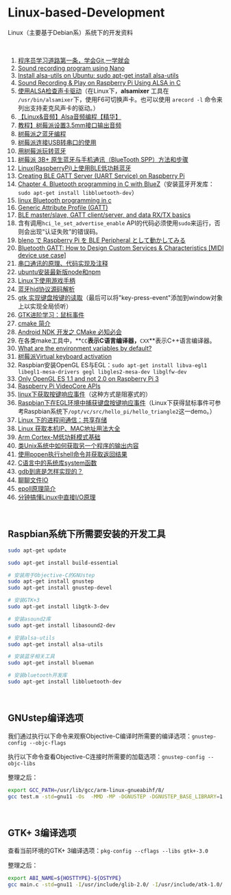 # Linux-based-Development
Linux（主要基于Debian系）系统下的开发资料

<br />

1. [程序员学习道路第一条，学会Git,一学就会](https://www.toutiao.com/a6694015880218542606)
1. [Sound recording program using Nano](https://raspberrypi.stackexchange.com/questions/15018/sound-recording-program-using-nano)
1. [Install alsa-utils on Ubuntu: sudo apt-get install alsa-utils](https://www.devmanuals.net/install/ubuntu/ubuntu-12-04-lts-precise-pangolin/install-alsa-utils.html)
1. [Sound Recording & Play on Raspberry Pi Using ALSA in C](https://stackoverflow.com/questions/38615396/sound-recording-play-on-raspberry-pi-using-alsa-in-c)
1. [使用ALSA检查声卡驱动](https://www.alsa-project.org/wiki/SoundcardTesting)（在Linux下，**alsamixer** 工具在 `/usr/bin/alsamixer`下，使用F6可切换声卡。也可以使用 `arecord -l` 命令来列出支持麦克风声卡的驱动。）
1. [【Linux&音频】Alsa音频编程【精华】](https://www.cnblogs.com/lifan3a/articles/5481993.html)
1. [教程】树莓派设置3.5mm接口输出音频](https://www.jianshu.com/p/674145fe98fa)
1. [树莓派之蓝牙编程](https://blog.csdn.net/qq_25005909/article/details/77512903)
1. [树莓派连接USB转串口的使用](https://blog.csdn.net/fhqlongteng/article/details/80417028)
1. [用树莓派玩转蓝牙](https://www.cnblogs.com/vamei/p/6753531.html)
1. [树莓派 3B+ 原生蓝牙与手机通讯（BlueTooth SPP）方法和步骤](https://blog.csdn.net/wanyeye/article/details/52909869)
1. [Linux(RaspberryPi)上使用BLE低功耗蓝牙](https://blog.csdn.net/qq_33433070/article/details/78668105)
1. [Creating BLE GATT Server (UART Service) on Raspberry Pi](https://scribles.net/creating-ble-gatt-server-uart-service-on-raspberry-pi/)
1. [Chapter 4. Bluetooth programming in C with BlueZ](https://people.csail.mit.edu/albert/bluez-intro/c404.html)（安装蓝牙开发库：`sudo apt-get install libbluetooth-dev`）
1.  [linux Bluetooth programming in c](https://stackoverflow.com/questions/11408609/linux-bluetooth-programming-in-c)
1. [Generic Attribute Profile (GATT)](http://dev.ti.com/tirex/content/simplelink_cc2640r2_sdk_1_40_00_45/docs/blestack/ble_user_guide/html/ble-stack-3.x/gatt.html)
1. [BLE master/slave, GATT client/server, and data RX/TX basics](https://www.silabs.com/community/wireless/bluetooth/knowledge-base.entry.html/2015/08/06/_reference_ble_mas-gviy)
1. 含有调用`hci_le_set_advertise_enable` API的代码必须使用`sudo`来运行，否则会出现“认证失败”的错误码。
1. [bleno で Raspberry Pi を BLE Peripheral として動かしてみる](https://qiita.com/comachi/items/c494e0d6c6d1775a3748)
1. [Bluetooth GATT: How to Design Custom Services & Characteristics \[MIDI device use case\]](https://www.novelbits.io/bluetooth-gatt-services-characteristics/)
1. [串口通讯的原理、代码实现及注释](https://www.toutiao.com/a6729730596051878404)
1. [ubuntu安装最新版node和npm](https://www.jianshu.com/p/f2592d106aac)
1. [Linux下使用游戏手柄](https://blog.csdn.net/qq_25556149/article/details/79730217)
1. [蓝牙hid协议源码解析](https://blog.csdn.net/u012439416/article/details/54348438)
1. [gtk 实现键盘按键的读取](https://blog.csdn.net/shibixiao/article/details/4861117)（最后可以将"key-press-event"添加到window对象上以实现全局侦听）
1. [GTK进阶学习：鼠标事件](http://www.mamicode.com/info-detail-445416.html)
1. [cmake 简介](https://www.cnblogs.com/lidabo/p/7359422.html)
1. [Android NDK 开发之 CMake 必知必会](https://blog.csdn.net/zhying719/article/details/82657519)
1. 在各类make工具中，**`CC`**表示C语言编译器，**`CXX`**表示C++语言编译器。
1. [What are the environment variables by default?](https://unix.stackexchange.com/questions/329429/what-are-the-environment-variables-by-default)
1. [树莓派Virtual keyboard activation](https://raspberrypi.stackexchange.com/questions/41150/virtual-keyboard-activation)
1. Raspbian安装OpenGL ES与EGL：`sudo apt-get install libva-egl1 libegl1-mesa-drivers gegl libgles2-mesa-dev libglfw-dev`
1. [Only OpenGL ES 1.1 and not 2.0 on Raspberry Pi 3](https://stackoverflow.com/questions/48136077/only-opengl-es-1-1-and-not-2-0-on-raspberry-pi-3)
1. [Raspberry Pi VideoCore APIs](https://elinux.org/Raspberry_Pi_VideoCore_APIs)
1. [linux下获取按键响应事件](https://www.cnblogs.com/yangwindsor/articles/3454955.html)（这种方式是阻塞式的）
1. [Raspbian下在EGL环境中捕获键盘按键响应事件](https://github.com/AndrewFromMelbourne/raspidmx/blob/master/common/key.c)（Linux下获得鼠标事件可参考Raspbian系统下`/opt/vc/src/hello_pi/hello_triangle2`这一demo。）
1. [Linux 下的进程间通信：共享存储](https://www.toutiao.com/a6688140435799409160)
1. [Linux 获取本机IP、MAC地址用法大全](https://www.cnblogs.com/fnlingnzb-learner/p/6427786.html)
1. [Arm Cortex-M低功耗模式基础](https://www.toutiao.com/a6690433824859357709)
1. [类Unix系统中如何获取另一个程序的输出内容](https://baike.baidu.com/item/popen)
1. [使用popen执行shell命令并获取返回结果](https://www.cnblogs.com/hiawind/p/9089288.html)
1. [C语言中的系统库system函数](https://baike.baidu.com/item/system/15078602?fr=aladdin)
1. [gdb到底是怎样实现的？](https://www.toutiao.com/a6699652803918299655)
1. [聊聊文件IO](https://www.toutiao.com/a6700806648274878987)
1. [epoll原理简介](https://www.toutiao.com/a6701457609444033031)
1. [分钟搞懂Linux中直接I/O原理](https://www.toutiao.com/a6701654059910169091/)

<br/>

## Raspbian系统下所需要安装的开发工具
```bash
sudo apt-get update

sudo apt-get install build-essential

# 安装用于Objective-C的GNUstep
sudo apt-get install gnustep
sudo apt-get install gnustep-devel

# 安装GTK+3
sudo apt-get install libgtk-3-dev

# 安装asound2库
sudo apt-get install libasound2-dev

# 安装alsa-utils
sudo apt-get install alsa-utils

# 安装蓝牙相关工具
sudo apt-get install blueman

# 安装bluetooth开发库
sudo apt-get install libbluetooth-dev

```

<br />

## GNUstep编译选项

我们通过执行以下命令来观察Objective-C编译时所需要的编译选项：`gnustep-config --objc-flags`

执行以下命令查看Objective-C连接时所需要的加载选项：`gnustep-config --objc-libs`

整理之后：
```bash
export GCC_PATH=/usr/lib/gcc/arm-linux-gnueabihf/8/
gcc test.m -std=gnu11 -Os  -MMD -MP -DGNUSTEP -DGNUSTEP_BASE_LIBRARY=1 -DGNU_RUNTIME=1 -DGNUSTEP_BASE_LIBRARY=1 -fno-strict-aliasing -pthread -fPIC -Wall -DGSWARN -DGSDIAGNOSE -Wno-import -fgnu-runtime -fconstant-string-class=NSConstantString  -I. -I/usr/local/include/GNUstep -I/usr/include/GNUstep -I${GCC_PATH}include/  -rdynamic -L/root/GNUstep/Library/Libraries -L/usr/local/lib -L/usr/lib -lobjc -lm -lgnustep-base -o test
```

<br />

## GTK+ 3编译选项

查看当前环境的GTK+ 3编译选项：`pkg-config --cflags --libs gtk+-3.0`


整理之后：
```bash
export ABI_NAME=${HOSTTYPE}-${OSTYPE}
gcc main.c -std=gnu11 -I/usr/include/glib-2.0/ -I/usr/include/atk-1.0/ -I/usr/include/gdk-pixbuf-2.0/ -I/usr/include/cairo/ -I/usr/include/pango-1.0/ -I/usr/lib/${ABI_NAME}/glib-2.0/include/ -I/usr/include/gtk-3.0/ -L/usr/lib/${ABI_NAME}/ -lgtk-3 -lgobject-2.0 -lpangocairo-1.0 -lgio-2.0 -latk-1.0 -lgdk-3 -lglib-2.0    -o gtk-test
```

